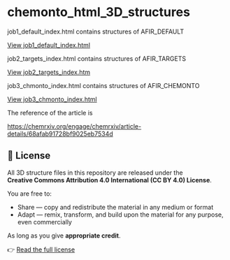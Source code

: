 # chemonto_html_3D_structures

job1_default_index.html contains structures of AFIR_DEFAULT

[View job1_default_index.html](https://rawcdn.githack.com/CHEMONTO-AFIR/chemonto_html_3D_structures/main/job1_default_index.html)

job2_targets_index.html contains structures of AFIR_TARGETS

[View job2_targets_index.htm](https://rawcdn.githack.com/CHEMONTO-AFIR/chemonto_html_3D_structures/main/job2_targets_index.html)

job3_chmonto_index.html contains structures of AFIR_CHEMONTO

[View job3_chmonto_index.html](https://rawcdn.githack.com/CHEMONTO-AFIR/chemonto_html_3D_structures/main/job3_chmonto_index.html)

The  reference of the article is

https://chemrxiv.org/engage/chemrxiv/article-details/68afab91728bf9025eb7534d

## 📜 License

All 3D structure files in this repository are released under the  
**Creative Commons Attribution 4.0 International (CC BY 4.0) License**.  

You are free to:  
- Share — copy and redistribute the material in any medium or format  
- Adapt — remix, transform, and build upon the material for any purpose, even commercially  

As long as you give **appropriate credit**.  

👉 [Read the full license](LICENSE) 
